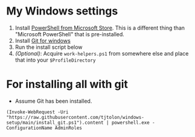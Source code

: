 # My Windows settings

1. Install [PowerShell from Microsoft Store](https://apps.microsoft.com/store/detail/powershell/9MZ1SNWT0N5D). This is a different thing than "Microsoft PowerShell" that is pre-installed.
2. Install [Git for windows](https://github.com/git-for-windows/git/releases/download/v2.37.1.windows.1/Git-2.37.1-64-bit.exe)
3. Run the install script below
4. _(Optional)_: Acquire `work-helpers.ps1` from somewhere else and place that into your `$ProfileDirectory`

# For installing all with git
- Assume Git has been installed.

`(Invoke-WebRequest -Uri "https://raw.githubusercontent.com/tjtolon/windows-setup/main/install_git.ps1").content | powershell.exe -ConfigurationName AdminRoles`